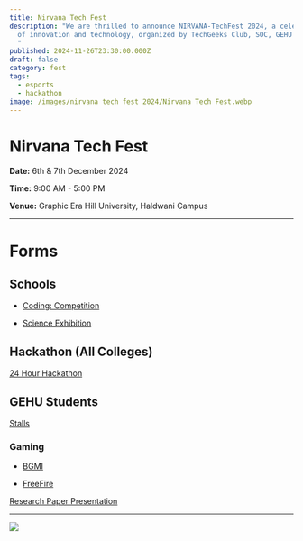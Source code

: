 ```yaml
---
title: Nirvana Tech Fest
description: "We are thrilled to announce NIRVANA-TechFest 2024, a celebration
  of innovation and technology, organized by TechGeeks Club, SOC, GEHU Haldwani.
  "
published: 2024-11-26T23:30:00.000Z
draft: false
category: fest
tags:
  - esports
  - hackathon
image: /images/nirvana tech fest 2024/Nirvana Tech Fest.webp
---
```

# Nirvana Tech Fest

**Date:** 6th & 7th December 2024

**Time:** 9:00 AM - 5:00 PM

**Venue:** Graphic Era Hill University, Haldwani Campus  

* * *

# Forms

## Schools

*   [Coding: Competition](https://forms.gle/h64jUd2BNstr6DvQ9)
    
*   [Science Exhibition](https://forms.gle/8ohpASeg4UiCT8JV7)
    

## Hackathon (All Colleges)

[24 Hour Hackathon](https://forms.gle/zLGokwSMxmmk8pV27)

## GEHU Students

[Stalls](https://forms.gle/3R469a9VdNoCeGmU8)

### Gaming

*   [BGMI](https://forms.gle/oT598Jx2kiSUoaJ86)
    
*   [FreeFire](https://forms.gle/NPdzcLS2jats1wUF8)
    

[Research Paper Presentation](https://forms.gle/hM1uYksgJ5Nyt29F8)

* * *

![](/images/nirvana%20tech%20fest%202024/TechFest_A4.png)